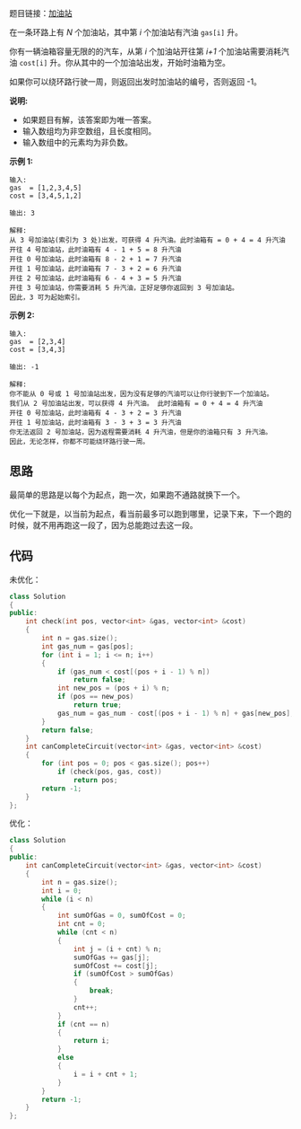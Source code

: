 题目链接：[加油站](https://leetcode-cn.com/problems/gas-station/)

在一条环路上有 *N* 个加油站，其中第 *i* 个加油站有汽油 `gas[i]` 升。

你有一辆油箱容量无限的的汽车，从第 *i* 个加油站开往第 *i+1* 个加油站需要消耗汽油 `cost[i]` 升。你从其中的一个加油站出发，开始时油箱为空。

如果你可以绕环路行驶一周，则返回出发时加油站的编号，否则返回 -1。

**说明:** 

- 如果题目有解，该答案即为唯一答案。
- 输入数组均为非空数组，且长度相同。
- 输入数组中的元素均为非负数。

**示例 1:**

```
输入: 
gas  = [1,2,3,4,5]
cost = [3,4,5,1,2]

输出: 3

解释:
从 3 号加油站(索引为 3 处)出发，可获得 4 升汽油。此时油箱有 = 0 + 4 = 4 升汽油
开往 4 号加油站，此时油箱有 4 - 1 + 5 = 8 升汽油
开往 0 号加油站，此时油箱有 8 - 2 + 1 = 7 升汽油
开往 1 号加油站，此时油箱有 7 - 3 + 2 = 6 升汽油
开往 2 号加油站，此时油箱有 6 - 4 + 3 = 5 升汽油
开往 3 号加油站，你需要消耗 5 升汽油，正好足够你返回到 3 号加油站。
因此，3 可为起始索引。
```

**示例 2:**

```
输入: 
gas  = [2,3,4]
cost = [3,4,3]

输出: -1

解释:
你不能从 0 号或 1 号加油站出发，因为没有足够的汽油可以让你行驶到下一个加油站。
我们从 2 号加油站出发，可以获得 4 升汽油。 此时油箱有 = 0 + 4 = 4 升汽油
开往 0 号加油站，此时油箱有 4 - 3 + 2 = 3 升汽油
开往 1 号加油站，此时油箱有 3 - 3 + 3 = 3 升汽油
你无法返回 2 号加油站，因为返程需要消耗 4 升汽油，但是你的油箱只有 3 升汽油。
因此，无论怎样，你都不可能绕环路行驶一周。
```

## 思路

最简单的思路是以每个为起点，跑一次，如果跑不通路就换下一个。

优化一下就是，以当前为起点，看当前最多可以跑到哪里，记录下来，下一个跑的时候，就不用再跑这一段了，因为总能跑过去这一段。

## 代码

未优化：

```cpp
class Solution
{
public:
    int check(int pos, vector<int> &gas, vector<int> &cost)
    {
        int n = gas.size();
        int gas_num = gas[pos];
        for (int i = 1; i <= n; i++)
        {
            if (gas_num < cost[(pos + i - 1) % n])
                return false;
            int new_pos = (pos + i) % n;
            if (pos == new_pos)
                return true;
            gas_num = gas_num - cost[(pos + i - 1) % n] + gas[new_pos];
        }
        return false;
    }
    int canCompleteCircuit(vector<int> &gas, vector<int> &cost)
    {
        for (int pos = 0; pos < gas.size(); pos++)
            if (check(pos, gas, cost))
                return pos;
        return -1;
    }
};
```

优化：

```cpp
class Solution
{
public:
    int canCompleteCircuit(vector<int> &gas, vector<int> &cost)
    {
        int n = gas.size();
        int i = 0;
        while (i < n)
        {
            int sumOfGas = 0, sumOfCost = 0;
            int cnt = 0;
            while (cnt < n)
            {
                int j = (i + cnt) % n;
                sumOfGas += gas[j];
                sumOfCost += cost[j];
                if (sumOfCost > sumOfGas)
                {
                    break;
                }
                cnt++;
            }
            if (cnt == n)
            {
                return i;
            }
            else
            {
                i = i + cnt + 1;
            }
        }
        return -1;
    }
};
```

